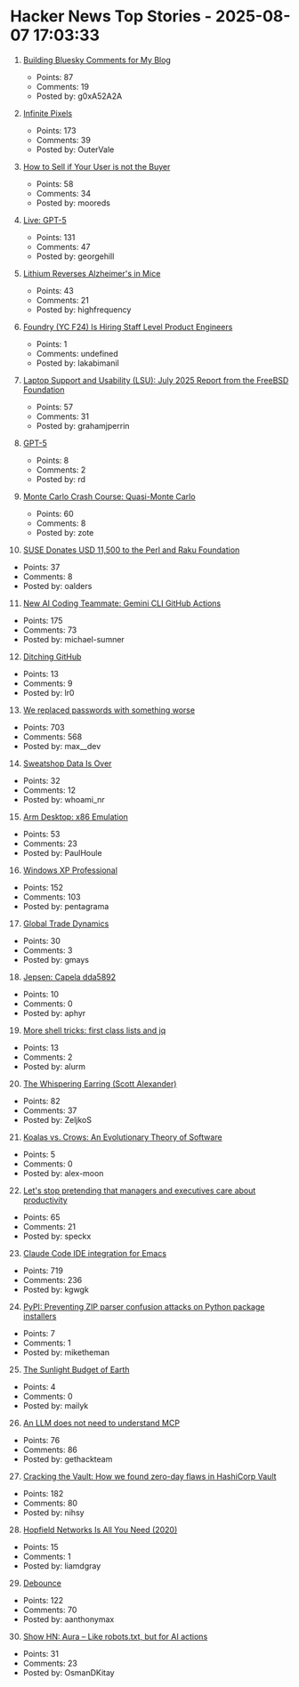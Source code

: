 # Hacker News Top Stories - 2025-08-07 17:03:33

1. [Building Bluesky Comments for My Blog](https://natalie.sh/posts/bluesky-comments/)
   - Points: 87
   - Comments: 19
   - Posted by: g0xA52A2A

2. [Infinite Pixels](https://meyerweb.com/eric/thoughts/2025/08/07/infinite-pixels/)
   - Points: 173
   - Comments: 39
   - Posted by: OuterVale

3. [How to Sell if Your User is not the Buyer](https://writings.founderlabs.io/p/how-to-sell-if-your-user-is-not-the)
   - Points: 58
   - Comments: 34
   - Posted by: mooreds

4. [Live: GPT-5](https://www.youtube.com/watch?v=0Uu_VJeVVfo)
   - Points: 131
   - Comments: 47
   - Posted by: georgehill

5. [Lithium Reverses Alzheimer's in Mice](https://hms.harvard.edu/news/could-lithium-explain-treat-alzheimers-disease)
   - Points: 43
   - Comments: 21
   - Posted by: highfrequency

6. [Foundry (YC F24) Is Hiring Staff Level Product Engineers](https://www.ycombinator.com/companies/foundry/jobs/jwdYx6v-founding-product-engineer)
   - Points: 1
   - Comments: undefined
   - Posted by: lakabimanil

7. [Laptop Support and Usability (LSU): July 2025 Report from the FreeBSD Foundation](https://github.com/FreeBSDFoundation/proj-laptop/blob/main/monthly-updates/2025-07.md)
   - Points: 57
   - Comments: 31
   - Posted by: grahamjperrin

8. [GPT-5](http://openai.com/gpt-5)
   - Points: 8
   - Comments: 2
   - Posted by: rd

9. [Monte Carlo Crash Course: Quasi-Monte Carlo](https://thenumb.at/QMC/)
   - Points: 60
   - Comments: 8
   - Posted by: zote

10. [SUSE Donates USD 11,500 to the Perl and Raku Foundation](https://www.perl.com/article/suse-donates-to-tprf/)
   - Points: 37
   - Comments: 8
   - Posted by: oalders

11. [New AI Coding Teammate: Gemini CLI GitHub Actions](https://blog.google/technology/developers/introducing-gemini-cli-github-actions/)
   - Points: 175
   - Comments: 73
   - Posted by: michael-sumner

12. [Ditching GitHub](https://tomscii.sig7.se/2024/01/Ditching-GitHub)
   - Points: 13
   - Comments: 9
   - Posted by: lr0

13. [We replaced passwords with something worse](https://blog.danielh.cc/blog/passwords)
   - Points: 703
   - Comments: 568
   - Posted by: max__dev

14. [Sweatshop Data Is Over](https://www.mechanize.work/blog/sweatshop-data-is-over/)
   - Points: 32
   - Comments: 12
   - Posted by: whoami_nr

15. [Arm Desktop: x86 Emulation](https://marcin.juszkiewicz.com.pl/2025/07/22/arm-desktop-emulation/)
   - Points: 53
   - Comments: 23
   - Posted by: PaulHoule

16. [Windows XP Professional](https://win32.run/)
   - Points: 152
   - Comments: 103
   - Posted by: pentagrama

17. [Global Trade Dynamics](https://alhadaqa.github.io/globaltradedynamics/)
   - Points: 30
   - Comments: 3
   - Posted by: gmays

18. [Jepsen: Capela dda5892](https://jepsen.io/analyses/capela-dda5892)
   - Points: 10
   - Comments: 0
   - Posted by: aphyr

19. [More shell tricks: first class lists and jq](https://alurm.github.io/blog/2025-08-07-first-class-lists-in-shells.html)
   - Points: 13
   - Comments: 2
   - Posted by: alurm

20. [The Whispering Earring (Scott Alexander)](https://croissanthology.com/earring)
   - Points: 82
   - Comments: 37
   - Posted by: ZeljkoS

21. [Koalas vs. Crows: An Evolutionary Theory of Software](https://ajmoon.com/posts/koalas-vs-crows-an-evolutionary-theory-of-software)
   - Points: 5
   - Comments: 0
   - Posted by: alex-moon

22. [Let's stop pretending that managers and executives care about productivity](https://www.baldurbjarnason.com/2025/disingenuous-discourse/)
   - Points: 65
   - Comments: 21
   - Posted by: speckx

23. [Claude Code IDE integration for Emacs](https://github.com/manzaltu/claude-code-ide.el)
   - Points: 719
   - Comments: 236
   - Posted by: kgwgk

24. [PyPI: Preventing ZIP parser confusion attacks on Python package installers](https://blog.pypi.org/posts/2025-08-07-wheel-archive-confusion-attacks/)
   - Points: 7
   - Comments: 1
   - Posted by: miketheman

25. [The Sunlight Budget of Earth](https://www.asimov.press/p/sunlight-budget)
   - Points: 4
   - Comments: 0
   - Posted by: mailyk

26. [An LLM does not need to understand MCP](https://hackteam.io/blog/your-llm-does-not-care-about-mcp/)
   - Points: 76
   - Comments: 86
   - Posted by: gethackteam

27. [Cracking the Vault: How we found zero-day flaws in HashiCorp Vault](https://cyata.ai/blog/cracking-the-vault-how-we-found-zero-day-flaws-in-authentication-identity-and-authorization-in-hashicorp-vault/)
   - Points: 182
   - Comments: 80
   - Posted by: nihsy

28. [Hopfield Networks Is All You Need (2020)](https://arxiv.org/abs/2008.02217)
   - Points: 15
   - Comments: 1
   - Posted by: liamdgray

29. [Debounce](https://developer.mozilla.org/en-US/docs/Glossary/Debounce)
   - Points: 122
   - Comments: 70
   - Posted by: aanthonymax

30. [Show HN: Aura – Like robots.txt, but for AI actions](https://github.com/osmandkitay/aura)
   - Points: 31
   - Comments: 23
   - Posted by: OsmanDKitay


